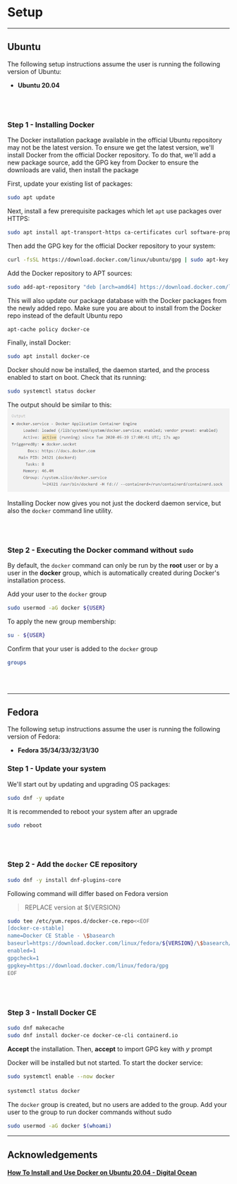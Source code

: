 # Setup
---


## Ubuntu

The following setup instructions assume the user is running the following version of Ubuntu:
- **Ubuntu 20.04**

<br><br>

### Step 1 - Installing Docker
The Docker installation package available in the official Ubuntu repository may not be the latest version. To ensure we get the latest version, we'll install Docker from the official Docker repository. To do that, we'll add a new package source, add the GPG key from Docker to ensure the downloads are valid, then install the package

First, update your existing list of packages:
```bash
sudo apt update
```
Next, install a few prerequisite packages which let `apt` use packages over HTTPS:
```bash
sudo apt install apt-transport-https ca-certificates curl software-properties-common
```

Then add the GPG key for the official Docker repository to your system:
```bash
curl -fsSL https://download.docker.com/linux/ubuntu/gpg | sudo apt-key add -
```

Add the Docker repository to APT sources:
```bash
sudo add-apt-repository "deb [arch=amd64] https://download.docker.com/linux/ubuntu focal stable"
```

This will also update our package database with the Docker packages from the newly added repo.
Make sure you are about to install from the Docker repo instead of the default Ubuntu repo
```bash
apt-cache policy docker-ce
```

Finally, install Docker:
```bash
sudo apt install docker-ce
```

Docker should now be installed, the daemon started, and the process enabled to start on boot. Check that its running:
```bash
sudo systemctl status docker
```
The output should be similar to this:
![](static/docker-installed.PNG)

Installing Docker now gives you not just the dockerd daemon service, but also the `docker` command line utility.

<br><br>

### Step 2 - Executing the Docker command without `sudo`
By default, the `docker` command can only be run by the **root** user or by a user in the **docker** group, which is automatically created during Docker's installation process. 

Add your user to the `docker` group
```bash
sudo usermod -aG docker ${USER}
```

To apply the new group membership:
```bash
su - ${USER}
```

Confirm that your user is added to the `docker` group
```bash
groups
```

<br><br>

---
## Fedora

The following setup instructions assume the user is running the following version of Fedora:
- **Fedora 35/34/33/32/31/30**

### Step 1 - Update your system

We'll start out by updating and upgrading OS packages:
```bash
sudo dnf -y update
```

It is recommended to reboot your system after an upgrade
```bash 
sudo reboot
```
<br><br>

### Step 2 - Add the `docker` CE repository

```bash
sudo dnf -y install dnf-plugins-core
```

Following command will differ based on Fedora version 
> REPLACE version at ${VERSION}
```bash
sudo tee /etc/yum.repos.d/docker-ce.repo<<EOF
[docker-ce-stable]
name=Docker CE Stable - \$basearch
baseurl=https://download.docker.com/linux/fedora/${VERSION}/\$basearch/stable
enabled=1
gpgcheck=1
gpgkey=https://download.docker.com/linux/fedora/gpg
EOF
```

<br><br>

### Step 3 - Install Docker CE

```bash
sudo dnf makecache
sudo dnf install docker-ce docker-ce-cli containerd.io
```
**Accept** the installation. Then, **accept** to import GPG key with *y* prompt

Docker will be installed but not started. To start the docker service:
```bash
sudo systemctl enable --now docker

systemctl status docker
```

The `docker` group is created, but no users are added to the group. Add your user to the group to run docker commands without sudo
```bash
sudo usermod -aG docker $(whoami)
```


---

## Acknowledgements

#### [How To Install and Use Docker on Ubuntu 20.04 - Digital Ocean](https://www.digitalocean.com/community/tutorials/how-to-install-and-use-docker-on-ubuntu-20-04)